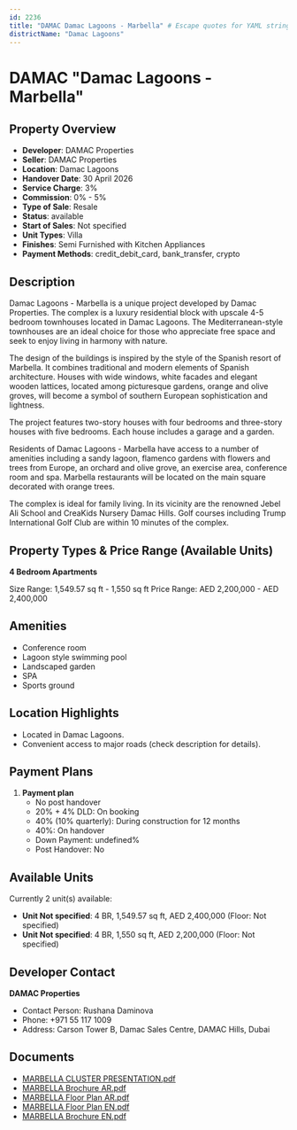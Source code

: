 ```yaml
---
id: 2236
title: "DAMAC Damac Lagoons - Marbella" # Escape quotes for YAML string
districtName: "Damac Lagoons"
---
```


# DAMAC "Damac Lagoons - Marbella"

## Property Overview
- **Developer**: DAMAC Properties
- **Seller**: DAMAC Properties
- **Location**: Damac Lagoons
- **Handover Date**: 30 April 2026
- **Service Charge**: 3%
- **Commission**: 0% - 5%
- **Type of Sale**: Resale
- **Status**: available
- **Start of Sales**: Not specified
- **Unit Types**: Villa
- **Finishes**: Semi Furnished with Kitchen Appliances
- **Payment Methods**: credit_debit_card, bank_transfer, crypto

## Description
Damac Lagoons - Marbella is a unique project developed by Damac Properties. The complex is a luxury residential block with upscale 4-5 bedroom townhouses located in Damac Lagoons. The Mediterranean-style townhouses are an ideal choice for those who appreciate free space and seek to enjoy living in harmony with nature.

The design of the buildings is inspired by the style of the Spanish resort of Marbella. It combines traditional and modern elements of Spanish architecture. Houses with wide windows, white facades and elegant wooden lattices, located among picturesque gardens, orange and olive groves, will become a symbol of southern European sophistication and lightness.

The project features two-story houses with four bedrooms and three-story houses with five bedrooms. Each house includes a garage and a garden.

Residents of Damac Lagoons - Marbella have access to a number of amenities including a sandy lagoon, flamenco gardens with flowers and trees from Europe, an orchard and olive grove, an exercise area, conference room and spa. Marbella restaurants will be located on the main square decorated with orange trees.

The complex is ideal for family living. In its vicinity are the renowned Jebel Ali School and CreaKids Nursery Damac Hills. Golf courses including Trump International Golf Club are within 10 minutes of the complex.

## Property Types & Price Range (Available Units)
**4 Bedroom Apartments**

Size Range: 1,549.57 sq ft - 1,550 sq ft
Price Range: AED 2,200,000 - AED 2,400,000

## Amenities
- Conference room
- Lagoon style swimming pool
- Landscaped garden
- SPA
- Sports ground

## Location Highlights
- Located in Damac Lagoons.
- Convenient access to major roads (check description for details).

## Payment Plans
1. **Payment plan**
   - No post handover
   - 20% + 4% DLD: On booking
   - 40% (10% quarterly): During construction for 12 months
   - 40%: On handover
   - Down Payment: undefined%
   - Post Handover: No

## Available Units
Currently 2 unit(s) available:
- **Unit Not specified**: 4 BR, 1,549.57 sq ft, AED 2,400,000 (Floor: Not specified)
- **Unit Not specified**: 4 BR, 1,550 sq ft, AED 2,200,000 (Floor: Not specified)

## Developer Contact
**DAMAC Properties**
- Contact Person: Rushana Daminova
- Phone: +971 55 117 1009
- Address: Carson Tower B, Damac Sales Centre, DAMAC Hills, Dubai

## Documents
- [MARBELLA CLUSTER PRESENTATION.pdf](https://cdn.geniemap.net/2024/06/19/28RucVBHievn3GfUoFBElrvVLAComFfBst4dG3dB.pdf)
- [MARBELLA Brochure AR.pdf](https://cdn.geniemap.net/2024/06/19/tJQDZOHmNJtfyMyc17VnyeHjNVJ4APOMlJlIS9ee.pdf)
- [MARBELLA Floor Plan AR.pdf](https://cdn.geniemap.net/2024/06/19/AAjhERODlRS7unognETc4clbQ7LtOjbyS04eJjno.pdf)
- [MARBELLA Floor Plan EN.pdf](https://cdn.geniemap.net/2024/06/19/SSvL0K675ya2yb97nwxz4BBesbV53eQNfdScTIUv.pdf)
- [MARBELLA Brochure EN.pdf](https://cdn.geniemap.net/2024/06/19/fseTax1xDZ0o2Nifr47x7AkUO2Uqc0Z0qQSNFpYB.pdf)

